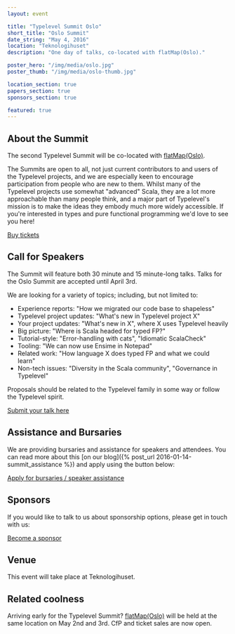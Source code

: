 ```yaml
---
layout: event

title: "Typelevel Summit Oslo"
short_title: "Oslo Summit"
date_string: "May 4, 2016"
location: "Teknologihuset"
description: "One day of talks, co-located with flatMap(Oslo)."

poster_hero: "/img/media/oslo.jpg"
poster_thumb: "/img/media/oslo-thumb.jpg"

location_section: true
papers_section: true
sponsors_section: true

featured: true
---
```


## About the Summit

The second Typelevel Summit will be co-located with <a href="http://2016.flatmap.no/">flatMap(Oslo)</a>.

The Summits are open to all, not just current contributors to and users of the Typelevel projects, and we are especially keen to encourage participation from people who are new to them.
Whilst many of the Typelevel projects use somewhat "advanced" Scala, they are a lot more approachable than many people think, and a major part of Typelevel's mission is to make the ideas they embody much more widely accessible.
If you're interested in types and pure functional programming we'd love to see you here!

<a class="btn large" href="https://www.eventbrite.co.uk/e/typelevel-summit-oslo-tickets-21637542472">Buy tickets</a>

## Call for Speakers

The Summit will feature both 30 minute and 15 minute-long talks.
Talks for the Oslo Summit are accepted until April 3rd.

We are looking for a variety of topics; including, but not limited to:

- Experience reports:  "How we migrated our code base to shapeless"
- Typelevel project updates: "What's new in Typelevel project X"
- Your project updates: "What's new in X", where X uses Typelevel heavily
- Big picture: "Where is Scala headed for typed FP?"
- Tutorial-style: "Error-handling with cats", "Idiomatic ScalaCheck"
- Tooling: "We can now use Ensime in Notepad"
- Related work: "How language X does typed FP and what we could learn"
- Non-tech issues: "Diversity in the Scala community", "Governance in Typelevel"

Proposals should be related to the Typelevel family in some way or follow the Typelevel spirit.

<a class="btn large" href="http://goo.gl/forms/SX3plxsOKb">Submit your talk here</a>

## Assistance and Bursaries

We are providing bursaries and assistance for speakers and attendees. You can read more about this [on our blog]({% post_url 2016-01-14-summit_assistance %}) and apply using the button below:

<a class="btn large" href="https://docs.google.com/a/underscoreconsulting.com/forms/d/1hhia7etHm_UT4WnQS7JTyGE03z-2-T1xJGujOkvacjs/viewform">Apply for bursaries / speaker assistance</a>

## Sponsors

If you would like to talk to us about sponsorship options, please get in touch with us:

<a class="btn large" href="mailto:info@typelevel.org">Become a sponsor</a>

## Venue

This event will take place at Teknologihuset.

## Related coolness

Arriving early for the Typelevel Summit?
<a href="http://2016.flatmap.no/">flatMap(Oslo)</a> will be held at the same location on May 2nd and 3rd.
CfP and ticket sales are now open.
